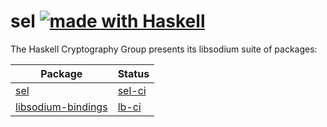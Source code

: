 # sel [![made with Haskell](https://img.shields.io/badge/Made%20in-Haskell-%235e5086?logo=haskell&style=flat-square)](https://haskell.org)

The Haskell Cryptography Group presents its libsodium suite of packages:

| Package                  | Status           |
|--------------------------|------------------|
| [sel][sel]               | [sel-ci] |
| [libsodium-bindings][lb] | [lb-ci]          |

[sel]: https://github.com/haskell-cryptography/libsodium-bindings/blob/main/sel/README.md
[sel-ci]: https://github.com/haskell-cryptography/sel/actions/workflows/sel.yml/badge.svg

[lb]: https://github.com/haskell-cryptography/libsodium-bindings/blob/main/libsodium-bindings/README.md
[lb-ci]: https://github.com/haskell-cryptography/sel/actions/workflows/libsodium-bindings.yml/badge.svg
